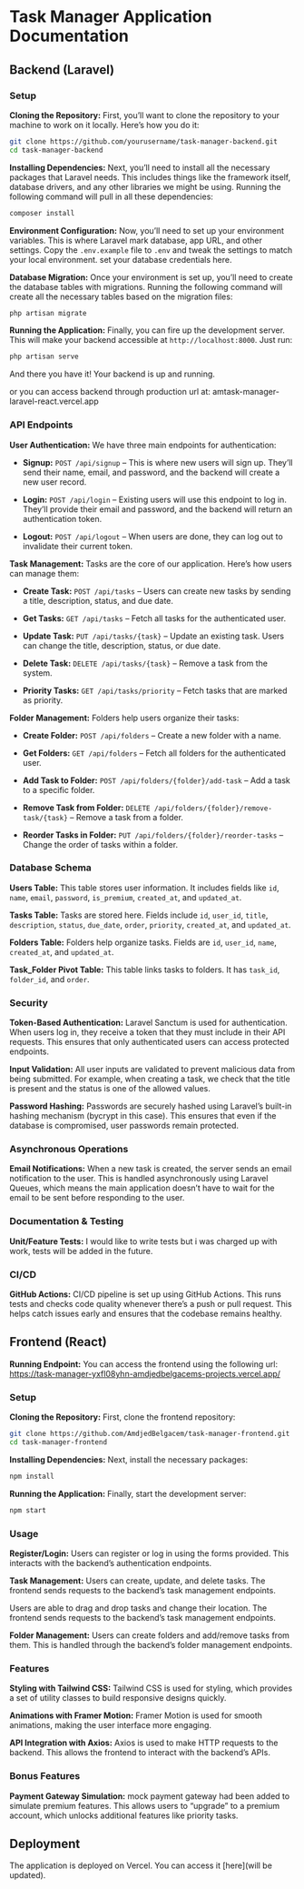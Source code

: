 
# Task Manager Application Documentation

## Backend (Laravel)

### Setup

**Cloning the Repository:**
First, you’ll want to clone the repository to your  machine to work on it locally. Here’s how you do it:

```sh
git clone https://github.com/yourusername/task-manager-backend.git
cd task-manager-backend
```

**Installing Dependencies:**
Next, you’ll need to install all the necessary packages that Laravel needs. This includes things like the framework itself, database drivers, and any other libraries we might be using. Running the following command will pull in all these dependencies:

```sh
composer install
```

**Environment Configuration:**
Now, you’ll need to set up your environment variables. This is where Laravel mark database, app URL, and other settings. Copy the `.env.example` file to `.env` and tweak the settings to match your local environment.  set your database credentials here.

**Database Migration:**
Once your environment is set up, you’ll need to create the database tables with migrations. Running the following command will create all the necessary tables based on the migration files:

```sh
php artisan migrate
```

**Running the Application:**
Finally, you can fire up the development server. This will make your backend accessible at `http://localhost:8000`. Just run:

```sh
php artisan serve
```

And there you have it! Your backend is up and running.

or you can access backend through production url at: amtask-manager-laravel-react.vercel.app

### API Endpoints

**User Authentication:**
We have three main endpoints for authentication:

- **Signup:** `POST /api/signup` – This is where new users will sign up. They’ll send their name, email, and password, and the backend will create a new user record.

- **Login:** `POST /api/login` – Existing users will use this endpoint to log in. They’ll provide their email and password, and the backend will return an authentication token.

- **Logout:** `POST /api/logout` – When users are done, they can log out to invalidate their current token.

**Task Management:**
Tasks are the core of our application. Here’s how users can manage them:

- **Create Task:** `POST /api/tasks` – Users can create new tasks by sending a title, description, status, and due date.

- **Get Tasks:** `GET /api/tasks` – Fetch all tasks for the authenticated user.

- **Update Task:** `PUT /api/tasks/{task}` – Update an existing task. Users can change the title, description, status, or due date.

- **Delete Task:** `DELETE /api/tasks/{task}` – Remove a task from the system.

- **Priority Tasks:** `GET /api/tasks/priority` – Fetch tasks that are marked as priority.

**Folder Management:**
Folders help users organize their tasks:

- **Create Folder:** `POST /api/folders` – Create a new folder with a name.

- **Get Folders:** `GET /api/folders` – Fetch all folders for the authenticated user.

- **Add Task to Folder:** `POST /api/folders/{folder}/add-task` – Add a task to a specific folder.

- **Remove Task from Folder:** `DELETE /api/folders/{folder}/remove-task/{task}` – Remove a task from a folder.

- **Reorder Tasks in Folder:** `PUT /api/folders/{folder}/reorder-tasks` – Change the order of tasks within a folder.

### Database Schema

**Users Table:**
This table stores user information. It includes fields like `id`, `name`, `email`, `password`, `is_premium`, `created_at`, and `updated_at`.

**Tasks Table:**
Tasks are stored here. Fields include `id`, `user_id`, `title`, `description`, `status`, `due_date`, `order`, `priority`, `created_at`, and `updated_at`.

**Folders Table:**
Folders help organize tasks. Fields are `id`, `user_id`, `name`, `created_at`, and `updated_at`.

**Task_Folder Pivot Table:**
This table links tasks to folders. It has `task_id`, `folder_id`, and `order`.

### Security

**Token-Based Authentication:**
Laravel Sanctum is used for authentication. When users log in, they receive a token that they must include in their API requests. This ensures that only authenticated users can access protected endpoints.

**Input Validation:**
All user inputs are validated to prevent malicious data from being submitted. For example, when creating a task, we check that the title is present and the status is one of the allowed values.

**Password Hashing:**
Passwords are securely hashed using Laravel’s built-in hashing mechanism (bycrypt in this case). This ensures that even if the database is compromised, user passwords remain protected.

### Asynchronous Operations

**Email Notifications:**
When a new task is created, the server sends an email notification to the user. This is handled asynchronously using Laravel Queues, which means the main application doesn’t have to wait for the email to be sent before responding to the user.

### Documentation & Testing

**Unit/Feature Tests:**
I would like to write tests but i was charged up with work, tests will be added in the future.

### CI/CD

**GitHub Actions:**
CI/CD pipeline is set up using GitHub Actions. This runs tests and checks code quality whenever there’s a push or pull request. This helps catch issues early and ensures that the codebase remains healthy.

## Frontend (React)

**Running Endpoint:**
You can access the frontend using the following url: https://task-manager-yxfl08yhn-amdjedbelgacems-projects.vercel.app/

### Setup

**Cloning the Repository:**
First, clone the frontend repository:

```sh
git clone https://github.com/AmdjedBelgacem/task-manager-frontend.git
cd task-manager-frontend
```

**Installing Dependencies:**
Next, install the necessary packages:

```sh
npm install
```

**Running the Application:**
Finally, start the development server:

```sh
npm start
```

### Usage

**Register/Login:**
Users can register or log in using the forms provided. This interacts with the backend’s authentication endpoints.

**Task Management:**
Users can create, update, and delete tasks. The frontend sends requests to the backend’s task management endpoints.

Users are able to drag and drop tasks and change their location. The frontend sends requests to the backend’s task management endpoints. 

**Folder Management:**
Users can create folders and add/remove tasks from them. This is handled through the backend’s folder management endpoints.

### Features

**Styling with Tailwind CSS:**
Tailwind CSS is used for styling, which provides a set of utility classes to build responsive designs quickly.

**Animations with Framer Motion:**
Framer Motion is used for smooth animations, making the user interface more engaging.

**API Integration with Axios:**
Axios is used to make HTTP requests to the backend. This allows the frontend to interact with the backend’s APIs.

### Bonus Features

**Payment Gateway Simulation:**
mock payment gateway had been added to simulate premium features. This allows users to “upgrade” to a premium account, which unlocks additional features like priority tasks.

## Deployment

The application is deployed on Vercel. You can access it [here](will be updated).


